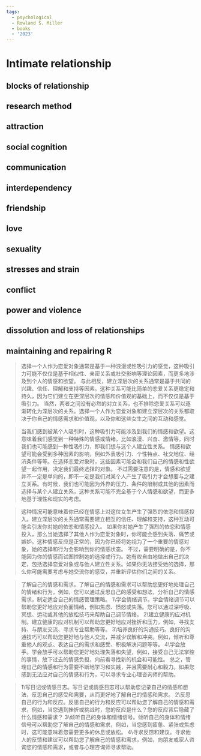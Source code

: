 ```yaml
---
tags:
  - psychological
  - Rowland S. Miller
  - books
  - '2023'
---
```


# Intimate relationship

## blocks of relationship

## research method

## attraction

## social cognition

## communication

## interdependency

## friendship

## love

## sexuality

## stresses and strain

## conflict

## power and violence

## dissolution and loss of relationships

## maintaining and repairing R

> 选择一个人作为恋爱对象通常是基于一种浪漫或性吸引力的感觉，这种吸引力可能不仅仅是基于相似性、亲密关系或社交影响等理论因素，而更多地涉及到个人的情感和欲望。
与此相反，建立深层次的关系通常是基于共同的兴趣、信任、理解和支持等因素。这种关系可能比简单的恋爱关系更稳定和持久，因为它们建立在更深层次的情感和价值观的基础上，而不仅仅是基于吸引力。
当然，两者之间没有必然的对立关系，也不排除恋爱关系可以逐渐转化为深层次的关系。选择一个人作为恋爱对象和建立深层次的关系都取决于你自己的情感需求和价值观，以及你和这些女生之间的互动和感觉。

> 当我们感到被某个人吸引时，这种吸引力可能涉及到我们的情感和欲望。这意味着我们感觉到一种特殊的情感或情绪，比如浪漫、兴奋、激情等，同时我们也可能感到一种性吸引力，即我们想与这个人建立性关系。
情感和欲望可能会受到多种因素的影响，例如外表吸引力、个性特点、社交地位、经济条件等等。在选择恋爱对象时，这些因素可能会和我们自己的情感和性欲望一起作用，决定我们最终选择的对象。
不过需要注意的是，情感和欲望并不一定是单向的，即不一定是我们对某个人产生了吸引力才会想要与之建立关系。有时候，我们也可能因为外界的压力、条件的限制或其他的因素而选择与某个人建立关系，这种关系可能不完全基于个人情感和欲望，而更多地基于理性和现实的考虑。

> 这种情况可能意味着你已经在情感上对这位女生产生了强烈的依恋和情感投入。建立深层次的关系通常需要建立相互的信任、理解和支持，这种互动可能会引发你对她的依恋和情感投入。
如果你对她产生了强烈的依恋和情感投入，那么当她选择了其他人作为恋爱对象时，你可能会感到失落、痛苦或嫉妒。这种情感反应是正常的，因为你已经将她视为了一个重要的情感对象，她的选择和行为会影响到你的情感状态。
不过，需要明确的是，你不能因为你的情感而试图控制她的选择或行为。她有权自由地做出自己的决定，包括选择恋爱对象或与他人建立性关系。如果你无法接受她的选择，那么你可能需要考虑与她交流你的感受，并重新评估你们之间的关系。

> 了解自己的情感和需求。了解自己的情感和需求可以帮助您更好地处理自己的情绪和行为，例如，您可以通过反思自己的感受和想法，分析自己的情感需求，制定适合自己的情感管理策略。
1\学会情绪调节。学会情绪调节可以帮助您更好地应对负面情绪，例如焦虑、愤怒或失落。您可以通过深呼吸、冥想、运动或其他的放松技巧来帮助自己调节情绪。
2\建立健康的应对机制。建立健康的应对机制可以帮助您更好地应对挫折和压力，例如，寻找支持、与朋友交流、寻求专业帮助等等。
3\培养良好的沟通技巧。良好的沟通技巧可以帮助您更好地与他人交流，并减少误解和冲突。例如，倾听和尊重他人的观点、表达自己的需求和感受、积极解决问题等等。
4\学会放手。学会放手可以帮助您更好地处理失落和失望，例如，接受自己无法掌控的事情，放下过去的情感负担，向前看寻找新的机会和可能性。
总之，管理自己的情感和行为需要不断地学习和实践，并且需要耐心和毅力。如果您感到无法应对自己的情感和行为，可以寻求专业心理咨询师的帮助。

> 1\写日记或情感日志。写日记或情感日志可以帮助您记录自己的情感和想法，反思自己的感受和需要，从而更好地了解自己的情感和需求。
2\反思自己的行为和反应。反思自己的行为和反应可以帮助您了解自己的情感和需求，例如，当您遇到挫折或挑战时，您的反应是什么？您的反应背后隐藏了什么情感和需求？
3\倾听自己的身体和情绪信号。倾听自己的身体和情绪信号可以帮助您了解自己的情感和需求，例如，当您感到疲惫、紧张或焦虑时，这可能意味着您需要更多的休息或放松。
4\寻求反馈和建议。寻求他人的反馈和建议可以帮助您了解自己的情感和需求，例如，向朋友或家人咨询您的情感和需求，或者与心理咨询师寻求帮助。